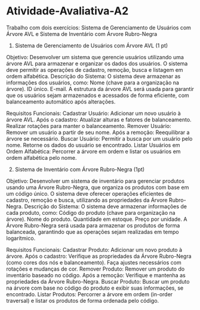 # Atividade-Avaliativa-A2
Trabalho com dois exercícios: Sistema de Gerenciamento de Usuários com Árvore AVL e Sistema de Inventário com Árvore Rubro-Negra

1) Sistema de Gerenciamento de Usuários com Árvore AVL (1 pt)

Objetivo: Desenvolver um sistema que gerencie usuários utilizando uma árvore AVL para armazenar e organizar os dados dos usuários. O sistema deve permitir as operações de cadastro, remoção, busca e listagem em ordem alfabética.
Descrição do Sistema: O sistema deve armazenar as informações dos usuários, como:
Nome (chave para a organização na árvore).
ID único.
E-mail.
A estrutura da árvore AVL será usada para garantir que os usuários sejam armazenados e acessados de forma eficiente, com balanceamento automático após alterações.

Requisitos Funcionais:
Cadastrar Usuário: Adicionar um novo usuário à árvore AVL. Após o cadastro:
Atualizar alturas e fatores de balanceamento.
Realizar rotações para manter o balanceamento.
Remover Usuário: Remover um usuário a partir de seu nome. Após a remoção: Reequilibrar a árvore se necessário.
Buscar Usuário: Permitir a busca por um usuário pelo nome. Retorne os dados do usuário se encontrado.
Listar Usuários em Ordem Alfabética: Percorrer a árvore em ordem e listar os usuários em ordem alfabética pelo nome.


2) Sistema de Inventário com Árvore Rubro-Negra (1pt)

Objetivo: Desenvolver um sistema de inventário para gerenciar produtos usando uma Árvore Rubro-Negra, que organiza os produtos com base em um código único. O sistema deve oferecer operações eficientes de cadastro, remoção e busca, utilizando as propriedades da Árvore Rubro-Negra.
Descrição do Sistema: O sistema deve armazenar informações de cada produto, como:
Código do produto (chave para organização na árvore).
Nome do produto.
Quantidade em estoque.
Preço por unidade.
A Árvore Rubro-Negra será usada para armazenar os produtos de forma balanceada, garantindo que as operações sejam realizadas em tempo logarítmico.

Requisitos Funcionais:
Cadastrar Produto: Adicionar um novo produto à árvore. Após o cadastro:
Verifique as propriedades da Árvore Rubro-Negra (como cores dos nós e balanceamento).
Faça ajustes necessários com rotações e mudanças de cor.
Remover Produto: Remover um produto do inventário baseado no código. Após a remoção: Verifique e mantenha as propriedades da Árvore Rubro-Negra.
Buscar Produto: Buscar um produto na árvore com base no código do produto e exibir suas informações, se encontrado.
Listar Produtos: Percorrer a árvore em ordem (in-order traversal) e listar os produtos de forma ordenada pelo código.

